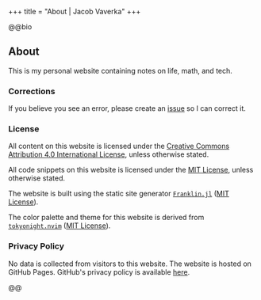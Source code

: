 +++
title = "About | Jacob Vaverka"
+++

@@bio

## About

This is my personal website containing notes on life, math, and tech.

### Corrections

If you believe you see an error, please create an
[issue](https://github.com/jvaverka/jvaverka.github.io/issues/new)
so I can correct it.

### License

All content on this website is licensed under the [Creative Commons Attribution
4.0 International License](https://creativecommons.org/licenses/by/4.0/),
unless otherwise stated.

All code snippets on this website is licensed under the [MIT
License](https://choosealicense.com/licenses/mit/), unless otherwise stated.

The website is built using the static site generator
[`Franklin.jl`](https://franklinjl.org/) ([MIT
License](https://github.com/tlienart/Franklin.jl/blob/master/LICENSE.md)).

The color palette and theme for this website is derived from
[`tokyonight.nvim`](https://github.com/folke/tokyonight.nvim) ([MIT
License](https://github.com/folke/tokyonight.nvim/blob/main/LICENSE)).

### Privacy Policy

No data is collected from visitors to this website. The website is hosted on
GitHub Pages. GitHub's privacy policy is available
[here](https://help.github.com/en/github/site-policy/github-privacy-statement).

@@ <!-- bio -->

